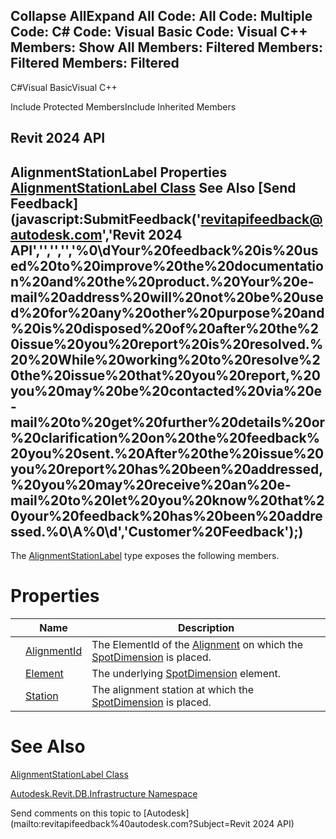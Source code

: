 ﻿

Collapse AllExpand All Code: All Code: Multiple Code: C# Code: Visual Basic Code: Visual C++  Members: Show All Members: Filtered Members: Filtered Members: Filtered   
---  
  
C#Visual BasicVisual C++

Include Protected MembersInclude Inherited Members

Revit 2024 API  
---  
AlignmentStationLabel Properties  
[AlignmentStationLabel Class](5c51c34b-8b34-99fe-d8c6-b6f1ba7caba7.md) See Also [Send Feedback](javascript:SubmitFeedback\('revitapifeedback@autodesk.com','Revit 2024 API','','','','%0\\dYour%20feedback%20is%20used%20to%20improve%20the%20documentation%20and%20the%20product.%20Your%20e-mail%20address%20will%20not%20be%20used%20for%20any%20other%20purpose%20and%20is%20disposed%20of%20after%20the%20issue%20you%20report%20is%20resolved.%20%20While%20working%20to%20resolve%20the%20issue%20that%20you%20report,%20you%20may%20be%20contacted%20via%20e-mail%20to%20get%20further%20details%20or%20clarification%20on%20the%20feedback%20you%20sent.%20After%20the%20issue%20you%20report%20has%20been%20addressed,%20you%20may%20receive%20an%20e-mail%20to%20let%20you%20know%20that%20your%20feedback%20has%20been%20addressed.%0\\A%0\\d','Customer%20Feedback'\);)  
---  
  
The [AlignmentStationLabel](5c51c34b-8b34-99fe-d8c6-b6f1ba7caba7.md) type exposes the following members.

# Properties

|  | Name | Description |
| --- | --- | --- |
|  | [AlignmentId](0546b98b-a6c8-d23e-275b-8e78ea0594e8.md) | The ElementId of the [Alignment](6594712d-3b22-9b08-ab4c-782df88f36d1.md) on which the [SpotDimension](f3c633ac-1595-cb8d-5c1b-66eb3eefb433.md) is placed. |
|  | [Element](29b63668-f113-d2fe-7d79-0f30ecac4d89.md) | The underlying [SpotDimension](f3c633ac-1595-cb8d-5c1b-66eb3eefb433.md) element. |
|  | [Station](1558579e-cdee-03ca-58b1-5630fe0fa0c1.md) | The alignment station at which the [SpotDimension](f3c633ac-1595-cb8d-5c1b-66eb3eefb433.md) is placed. |
  
# See Also

[AlignmentStationLabel Class](5c51c34b-8b34-99fe-d8c6-b6f1ba7caba7.md)

[Autodesk.Revit.DB.Infrastructure Namespace](cedea963-42a0-acf8-0f0e-5477c4212ae9.md)

Send comments on this topic to [Autodesk](mailto:revitapifeedback%40autodesk.com?Subject=Revit 2024 API)